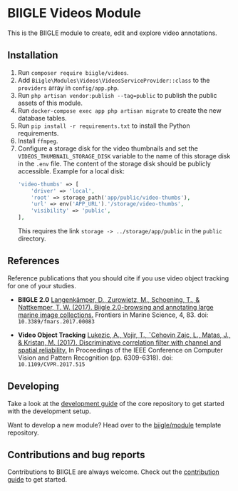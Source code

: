 # BIIGLE Videos Module

This is the BIIGLE module to create, edit and explore video annotations.

## Installation

1. Run `composer require biigle/videos`.
2. Add `Biigle\Modules\Videos\VideosServiceProvider::class` to the `providers` array in `config/app.php`.
3. Run `php artisan vendor:publish --tag=public` to publish the public assets of this module.
4. Run `docker-compose exec app php artisan migrate` to create the new database tables.
5. Run `pip install -r requirements.txt` to install the Python requirements.
6. Install `ffmpeg`.
7. Configure a storage disk for the video thumbnails and set the `VIDEOS_THUMBNAIL_STORAGE_DISK` variable to the name of this storage disk in the `.env` file. The content of the storage disk should be publicly accessible. Example for a local disk:
    ```php
    'video-thumbs' => [
        'driver' => 'local',
        'root' => storage_path('app/public/video-thumbs'),
        'url' => env('APP_URL').'/storage/video-thumbs',
        'visibility' => 'public',
    ],
    ```
    This requires the link `storage -> ../storage/app/public` in the `public` directory.

## References

Reference publications that you should cite if you use video object tracking for one of your studies.

- **BIIGLE 2.0**
    [Langenkämper, D., Zurowietz, M., Schoening, T., & Nattkemper, T. W. (2017). Biigle 2.0-browsing and annotating large marine image collections.](https://doi.org/10.3389/fmars.2017.00083)
    Frontiers in Marine Science, 4, 83. doi: `10.3389/fmars.2017.00083`

- **Video Object Tracking**
    [Lukezic, A., Vojir, T., ˇCehovin Zajc, L., Matas, J., & Kristan, M. (2017). Discriminative correlation filter with channel and spatial reliability.](https://doi.org/10.1109/CVPR.2017.515)
    In Proceedings of the IEEE Conference on Computer Vision and Pattern Recognition (pp. 6309-6318). doi: `10.1109/CVPR.2017.515`

## Developing

Take a look at the [development guide](https://github.com/biigle/core/blob/master/DEVELOPING.md) of the core repository to get started with the development setup.

Want to develop a new module? Head over to the [biigle/module](https://github.com/biigle/module) template repository.

## Contributions and bug reports

Contributions to BIIGLE are always welcome. Check out the [contribution guide](https://github.com/biigle/core/blob/master/CONTRIBUTING.md) to get started.
